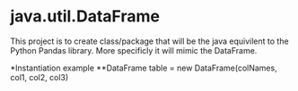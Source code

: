# java.util.DataFrame
This project is to create class/package that will be the java equivilent to the Python Pandas library.
More specificly it will mimic the DataFrame.


*Instantiation example
**DataFrame table = new DataFrame(colNames, col1, col2, col3)

